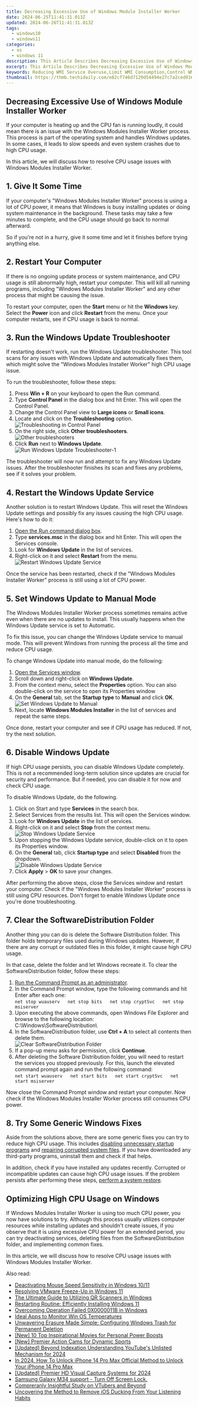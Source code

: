 ```yaml
---
title: Decreasing Excessive Use of Windows Module Installer Worker
date: 2024-06-25T11:41:31.013Z
updated: 2024-06-26T11:41:31.013Z
tags:
  - windows10
  - windows11
categories:
  - os
  - windows 11
description: This Article Describes Decreasing Excessive Use of Windows Module Installer Worker
excerpt: This Article Describes Decreasing Excessive Use of Windows Module Installer Worker
keywords: Reducing WMI Service Overuse,Limit WMI Consumption,Control WMI Worker Usage,Slash WMI Process Load,Optimize Windows MSI Service,Cut Down WMI Resource Use,Manage WMI Service Efficiency
thumbnail: https://thmb.techidaily.com/e82cf746d7129d54494e27c7a2ced91643ff65f2f3b23f8677650a8fb00dc7f5.png
---
```


## Decreasing Excessive Use of Windows Module Installer Worker

 If your computer is heating up and the CPU fan is running loudly, it could mean there is an issue with the Windows Modules Installer Worker process. This process is part of the operating system and handles Windows updates. In some cases, it leads to slow speeds and even system crashes due to high CPU usage.

 In this article, we will discuss how to resolve CPU usage issues with Windows Modules Installer Worker.

## 1\. Give It Some Time

 If your computer's "Windows Modules Installer Worker" process is using a lot of CPU power, it means that Windows is busy installing updates or doing system maintenance in the background. These tasks may take a few minutes to complete, and the CPU usage should go back to normal afterward.

 So if you're not in a hurry, give it some time and let it finishes before trying anything else.

## 2\. Restart Your Computer

 If there is no ongoing update process or system maintenance, and CPU usage is still abnormally high, restart your computer. This will kill all running programs, including "Windows Modules Installer Worker" and any other process that might be causing the issue.

 To restart your computer, open the **Start** menu or hit the **Windows** key. Select the **Power** icon and click **Restart** from the menu. Once your computer restarts, see if CPU usage is back to normal.

## 3\. Run the Windows Update Troubleshooter

 If restarting doesn't work, run the Windows Update troubleshooter. This tool scans for any issues with Windows Update and automatically fixes them, which might solve the "Windows Modules Installer Worker" high CPU usage issue.

 To run the troubleshooter, follow these steps:

1. Press **Win + R** on your keyboard to open the Run command.
2. Type **Control Panel** in the dialog box and hit Enter. This will open the Control Panel.
3. Change the Control Panel view to **Large icons** or **Small icons**.
4. Locate and click on the **Troubleshooting** option.  
![Troubleshooting in Control Panel](https://static1.makeuseofimages.com/wordpress/wp-content/uploads/2023/06/troubleshooting-in-control-panel.jpg)
5. On the right side, click **Other troubleshooters**.  
![Other troubleshooters](https://static1.makeuseofimages.com/wordpress/wp-content/uploads/2023/05/other-troubleshooters.jpg)
6. Click **Run** next to **Windows Update**.  
![Run Windows Update Troubleshooter-1](https://static1.makeuseofimages.com/wordpress/wp-content/uploads/2023/06/run-windows-update-troubleshooter-1.jpg)

 The troubleshooter will now run and attempt to fix any Windows Update issues. After the troubleshooter finishes its scan and fixes any problems, see if it solves your problem.

## 4\. Restart the Windows Update Service

 Another solution is to restart Windows Update. This will reset the Windows Update settings and possibly fix any issues causing the high CPU usage. Here's how to do it:

1. [Open the Run command dialog box](https://www.makeuseof.com/windows-open-run-command-dialog-box/).
2. Type **services.msc** in the dialog box and hit Enter. This will open the Services console.
3. Look for **Windows Update** in the list of services.
4. Right-click on it and select **Restart** from the menu.  
![Restart Windows Update Service](https://static1.makeuseofimages.com/wordpress/wp-content/uploads/2023/06/restart-windows-update-service.jpg)

 Once the service has been restarted, check if the "Windows Modules Installer Worker" process is still using a lot of CPU power.

## 5\. Set Windows Update to Manual Mode

 The Windows Modules Installer Worker process sometimes remains active even when there are no updates to install. This usually happens when the Windows Update service is set to Automatic.

 To fix this issue, you can change the Windows Update service to manual mode. This will prevent Windows from running the process all the time and reduce CPU usage.

 To change Windows Update into manual mode, do the following:

1. [Open the Services window](https://www.makeuseof.com/windows-11-open-services-app/).
2. Scroll down and right-click on **Windows Update**.
3. From the context menu, select the **Properties** option. You can also double-click on the service to open its Properties window
4. On the **General** tab, set the **Startup type** to **Manual** and click **OK**.  
![Set Windows Update to Manual](https://static1.makeuseofimages.com/wordpress/wp-content/uploads/2023/06/set-windows-update-to-manual.jpg)
5. Next, locate **Windows Modules Installer** in the list of services and repeat the same steps.

 Once done, restart your computer and see if CPU usage has reduced. If not, try the next solution.

## 6\. Disable Windows Update

 If high CPU usage persists, you can disable Windows Update completely. This is not a recommended long-term solution since updates are crucial for security and performance. But if needed, you can disable it for now and check CPU usage.

 To disable Windows Update, do the following.

1. Click on Start and type **Services** in the search box.
2. Select Services from the results list. This will open the Services window.
3. Look for **Windows Update** in the list of services.
4. Right-click on it and select **Stop** from the context menu.  
![Stop Windows Update Service](https://static1.makeuseofimages.com/wordpress/wp-content/uploads/2023/06/stop-windows-update-service.jpg)
5. Upon stopping the Windows Update service, double-click on it to open its Properties window.
6. On the **General** tab, click **Startup type** and select **Disabled** from the dropdown.  
![Disable Windows Update Service](https://static1.makeuseofimages.com/wordpress/wp-content/uploads/2023/06/disable-windows-update-service.jpg)
7. Click **Apply** \> **OK** to save your changes.

 After performing the above steps, close the Services window and restart your computer. Check if the "Windows Modules Installer Worker" process is still using CPU resources. Don't forget to enable Windows Update once you're done troubleshooting.

## 7\. Clear the SoftwareDistribution Folder

 Another thing you can do is delete the Software Distribution folder. This folder holds temporary files used during Windows updates. However, if there are any corrupt or outdated files in this folder, it might cause high CPU usage.

 In that case, delete the folder and let Windows recreate it. To clear the SoftwareDistribution folder, follow these steps:

1. [Run the Command Prompt as an administrator](https://www.makeuseof.com/windows-run-command-prompt-admin/).
2. In the Command Prompt window, type the following commands and hit Enter after each one:  
`net stop wuauserv  
net stop bits  
net stop cryptSvc  
net stop msiserver`
3. Upon executing the above commands, open Windows File Explorer and browse to the following location:  
C:\Windows\SoftwareDistribution\
4. In the SoftwareDistribution folder, use **Ctrl + A** to select all contents then delete them.  
![Clear SoftwareDistribution Folder](https://static1.makeuseofimages.com/wordpress/wp-content/uploads/2023/05/clear-softwaredistribution-folder.jpg)
5. If a pop-up menu asks for permission, click **Continue**.
6. After deleting the Software Distribution folder, you will need to restart the services you stopped previously. For this, launch the elevated command prompt again and run the following command:  
`net start wuauserv  
net start bits  
net start cryptSvc  
net start msiserver`

 Now close the Command Prompt window and restart your computer. Now check if the Windows Modules Installer Worker process still consumes CPU power.

## 8\. Try Some Generic Windows Fixes

 Aside from the solutions above, there are some generic fixes you can try to reduce high CPU usage. This includes [disabling unnecessary startup programs](https://www.makeuseof.com/windows-11-disable-startup-programs/) and [repairing corrupted system files](https://www.makeuseof.com/windows-built-in-repair-tools/). If you have downloaded any third-party programs, uninstall them and check if that helps.

 In addition, check if you have installed any updates recently. Corrupted or incompatible updates can cause high CPU usage issues. If the problem persists after performing these steps, [perform a system restore](https://www.makeuseof.com/use-system-restore-windows/).

## Optimizing High CPU Usage on Windows

 If Windows Modules Installer Worker is using too much CPU power, you now have solutions to try. Although this process usually utilizes computer resources while installing updates and shouldn't create issues, if you observe that it is using excessive CPU power for an extended period, you can try deactivating services, deleting files from the SoftwareDistribution folder, and implementing common fixes.

 In this article, we will discuss how to resolve CPU usage issues with Windows Modules Installer Worker.

<span class="atpl-alsoreadstyle">Also read:</span>
<div><ul>
<li><a href="https://win11.techidaily.com/deactivating-mouse-speed-sensitivity-in-windows-1011/"><u>Deactivating Mouse Speed Sensitivity in Windows 10/11</u></a></li>
<li><a href="https://win11.techidaily.com/resolving-vmware-freeze-up-in-windows-11/"><u>Resolving VMware Freeze-Up in Windows 11</u></a></li>
<li><a href="https://win11.techidaily.com/the-ultimate-guide-to-utilizing-qr-scanners-in-windows/"><u>The Ultimate Guide to Utilizing QR Scanners in Windows</u></a></li>
<li><a href="https://win11.techidaily.com/restarting-routine-efficiently-installing-windows-11/"><u>Restarting Routine: Efficiently Installing Windows 11</u></a></li>
<li><a href="https://win11.techidaily.com/overcoming-operation-failed-0x0000011b-in-windows/"><u>Overcoming Operation Failed 0X0000011B in Windows</u></a></li>
<li><a href="https://win11.techidaily.com/ideal-apps-to-monitor-win-os-temperatures/"><u>Ideal Apps to Monitor Win OS Temperatures</u></a></li>
<li><a href="https://win11.techidaily.com/unwavering-erasure-made-simple-configuring-windows-trash-for-permanent-deletion/"><u>Unwavering Erasure Made Simple: Configuring Windows Trash for Permanent Deletion</u></a></li>
<li><a href="https://article-tips.techidaily.com/new-10-top-inspirational-movies-for-personal-power-boosts/"><u>[New] 10 Top Inspirational Movies for Personal Power Boosts</u></a></li>
<li><a href="https://extra-guidance.techidaily.com/new-premier-action-cams-for-dynamic-sports/"><u>[New] Premier Action Cams for Dynamic Sports</u></a></li>
<li><a href="https://facebook-video-footage.techidaily.com/updated-beyond-indexation-understanding-youtubes-unlisted-mechanism-for-2024/"><u>[Updated] Beyond Indexation  Understanding YouTube's Unlisted Mechanism for 2024</u></a></li>
<li><a href="https://sim-unlock.techidaily.com/in-2024-how-to-unlock-iphone-14-pro-max-official-method-to-unlock-your-iphone-14-pro-max-by-drfone-ios/"><u>In 2024, How To Unlock iPhone 14 Pro Max Official Method to Unlock Your iPhone 14 Pro Max</u></a></li>
<li><a href="https://screen-sharing-recording.techidaily.com/updated-premier-hd-visual-capture-systems-for-2024/"><u>[Updated] Premier HD Visual Capture Systems for 2024</u></a></li>
<li><a href="https://techidaily.com/samsung-galaxy-m34-support-turn-off-screen-lock-by-drfone-android-unlock-android-unlock/"><u>Samsung Galaxy M34 support - Turn Off Screen Lock.</u></a></li>
<li><a href="https://youtube-video-recordings.techidaily.com/compreranly-insightful-study-on-vtubers-and-beyond/"><u>Compreranly Insightful Study on VTubers and Beyond</u></a></li>
<li><a href="https://sound-tweaking.techidaily.com/uncovering-the-method-to-remove-ios-ducking-from-your-listening-habits/"><u>Uncovering the Method to Remove iOS Ducking From Your Listening Habits</u></a></li>
</ul></div>

<ins class="adsbygoogle"
      style="display:block"
      data-ad-client="ca-pub-7571918770474297"
      data-ad-slot="8358498916"
      data-ad-format="auto"
      data-full-width-responsive="true"></ins>